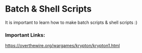 # Batch & Shell Scripts
It is important to learn how to make batch scripts & shell scripts :)

### Important Links:
https://overthewire.org/wargames/krypton/krypton1.html
